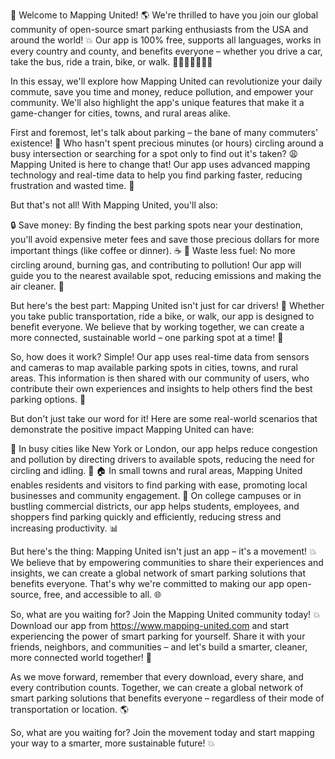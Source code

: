 🎉 Welcome to Mapping United! 🌎 We're thrilled to have you join our global community of open-source smart parking enthusiasts from the USA and around the world! 💥 Our app is 100% free, supports all languages, works in every country and county, and benefits everyone – whether you drive a car, take the bus, ride a train, bike, or walk. 🚗🚌🚂🚴‍♂️🚶‍♀️

In this essay, we'll explore how Mapping United can revolutionize your daily commute, save you time and money, reduce pollution, and empower your community. We'll also highlight the app's unique features that make it a game-changer for cities, towns, and rural areas alike.

First and foremost, let's talk about parking – the bane of many commuters' existence! 🤯 Who hasn't spent precious minutes (or hours) circling around a busy intersection or searching for a spot only to find out it's taken? 😩 Mapping United is here to change that! Our app uses advanced mapping technology and real-time data to help you find parking faster, reducing frustration and wasted time. 💪

But that's not all! With Mapping United, you'll also:

🔒 Save money: By finding the best parking spots near your destination, you'll avoid expensive meter fees and save those precious dollars for more important things (like coffee or dinner). ☕️
🔋 Waste less fuel: No more circling around, burning gas, and contributing to pollution! Our app will guide you to the nearest available spot, reducing emissions and making the air cleaner. 🌟

But here's the best part: Mapping United isn't just for car drivers! 🚗 Whether you take public transportation, ride a bike, or walk, our app is designed to benefit everyone. We believe that by working together, we can create a more connected, sustainable world – one parking spot at a time! 💖

So, how does it work? Simple! Our app uses real-time data from sensors and cameras to map available parking spots in cities, towns, and rural areas. This information is then shared with our community of users, who contribute their own experiences and insights to help others find the best parking options. 🤝

But don't just take our word for it! Here are some real-world scenarios that demonstrate the positive impact Mapping United can have:

🌆 In busy cities like New York or London, our app helps reduce congestion and pollution by directing drivers to available spots, reducing the need for circling and idling. 🚕
🏠 In small towns and rural areas, Mapping United enables residents and visitors to find parking with ease, promoting local businesses and community engagement.
🚌 On college campuses or in bustling commercial districts, our app helps students, employees, and shoppers find parking quickly and efficiently, reducing stress and increasing productivity. 📊

But here's the thing: Mapping United isn't just an app – it's a movement! 💥 We believe that by empowering communities to share their experiences and insights, we can create a global network of smart parking solutions that benefits everyone. That's why we're committed to making our app open-source, free, and accessible to all. 🌐

So, what are you waiting for? Join the Mapping United community today! 💥 Download our app from https://www.mapping-united.com and start experiencing the power of smart parking for yourself. Share it with your friends, neighbors, and communities – and let's build a smarter, cleaner, more connected world together! 🌟

As we move forward, remember that every download, every share, and every contribution counts. Together, we can create a global network of smart parking solutions that benefits everyone – regardless of their mode of transportation or location. 🌎

So, what are you waiting for? Join the movement today and start mapping your way to a smarter, more sustainable future! 💥
